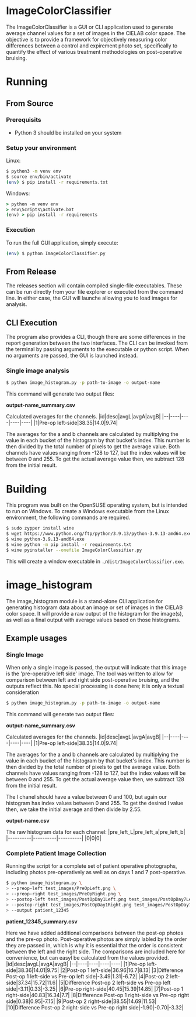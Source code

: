 # ImageColorClassifier

The ImageColorClassifier is a GUI or CLI application used to generate average
channel values for a set of images in the CIELAB color space. The objective is
to provide a framework for objectively measuring color differences between a
control and expirement photo set, specifically to quantify the effect of various
treatment methodologies on post-operative bruising. 

# Running

## From Source

### Prerequisits
* Python 3 should be installed on your system

### Setup your environment
Linux: 

```bash
$ python3 -m venv env
$ source env/bin/activate
(env) $ pip install -r requirements.txt
```

Windows: 
```cmd
> python -m venv env
> env\Scripts\activate.bat
(env) > pip install -r requirements
```

### Execution

To run the full GUI application, simply execute:
```bash
(env) $ python ImageColorClassifier.py
```

## From Release

The releases section will contain compiled single-file executables. These can be
run directly from your file explorer or executed from the command line. In
either case, the GUI will launche allowing you to load images for analysis.

## CLI Execution
The program also provides a CLI, though there are some differences in the report
generation between the two interfaces. The CLI can be invoked from the terminal
by passing arguments to the executable or python script. When no arguments are
passed, the GUI is launched instead.

### Single image analysis
```bash
$ python image_histogram.py -p path-to-image -o output-name
```

This command will generate two output files:

**output-name_summary.csv**

Calculated averages for the channels. 
|id|desc|avgL|avgA|avgB|
|--|----|----|----|----|
|1|Pre-op left-side|38.35|14.0|9.74|

The averages for the a and b channels are calculated by multiplying the value in
each bucket of the histogram by that bucket's index. This number is then divided
by the total number of pixels to get the average value. Both channels have
values ranging from -128 to 127, but the index values will be between 0 and
255. To get the actual average value then, we subtract 128 from the initial
result.



# Building

This program was built on the OpenSUSE operating system, but is intended to run
on Windows. To create a Windows executable from the Linux environment, the
following commands are required.

```bash
$ sudo zypper install wine
$ wget https://www.python.org/ftp/python/3.9.13/python-3.9.13-amd64.exe
$ wine python-3.9.13-amd64.exe
$ wine python -m pip install -r requirements.txt
$ wine pyinstaller --onefile ImageColorClassifier.py
```

This will create a window executable in `./dist/ImageColorClassifier.exe`. 


# image_histogram
The image_histogram module is a stand-alone CLI application for generating
histogram data about an image or set of images in the CIELAB color space. It
will provide a raw output of the histogram for the image(s), as well as a final
output with average values based on those histograms.

## Example usages

### Single Image
When only a single image is passed, the output will indicate that this image is
the 'pre-operative left side' image. The tool was written to allow for
comparison between left and right side post-operative bruising, and the outputs
reflect this. No special processing is done here; it is only a textual
consideration

```bash
$ python image_histogram.py -p path-to-image -o output-name
```

This command will generate two output files:

**output-name_summary.csv**

Calculated averages for the channels. 
|id|desc|avgL|avgA|avgB|
|--|----|----|----|----|
|1|Pre-op left-side|38.35|14.0|9.74|

The averages for the a and b channels are calculated by multiplying the value in
each bucket of the histogram by that bucket's index. This number is then divided
by the total number of pixels to get the average value. Both channels have
values ranging from -128 to 127, but the index values will be between 0 and
255. To get the actual average value then, we subtract 128 from the initial
result.

The l chanel should have a value between 0 and 100, but again our histogram has
index values between 0 and 255. To get the desired l value then, we take the
initial average and then divide by 2.55.

**output-name.csv**

The raw histogram data for each channel:
|pre_left_L|pre_left_a|pre_left_b|
|----------|----------|----------|
|0|0|0|

### Complete Patient Image Collection
Running the script for a complete set of patient operative photographs,
including photos pre-operatively as well as on days 1 and 7 post-operative. 

```bash
$ python image_histogram.py \
> --preop-left test_images/PreOpLeft.png \
> --preop-right test_images/PreOpRight.png \
> --postop-left test_images/PostOpDay1Left.png test_images/PostOpDay7Left.png \
> --postop-right test_images/PostOpDay1Right.png test_images/PostOpDay7Right.png \
> --output patient_12345
```

**patient_12345_summary.csv**

Here we have added additional comparisons between the post-op photos and the
pre-op photo. Post-operative photos are simply labled by the order they are
passed in, which is why it is essential that the order is consistent between the
left and the right side. The comparisons are included here for convenience, but
can easyl be calculated from the values provided.
|id|desc|avgL|avgA|avgB|
|--|----|----|----|----|
|1|Pre-op left-side|38.36|14.01|9.75|
|2|Post-op 1 left-side|36.96|16.7|8.13|
|3|Difference Post-op 1 left-side vs Pre-op left side|-3.49|1.31|-6.72|
|4|Post-op 2 left-side|37.34|15.72|11.6|
|5|Difference Post-op 2 left-side vs Pre-op left side|-3.11|0.33|-3.25|
|6|Pre-op right-side|40.45|15.39|14.85|
|7|Post-op 1 right-side|40.83|16.34|7.7|
|8|Difference Post-op 1 right-side vs Pre-op right side|0.38|0.95|-7.15|
|9|Post-op 2 right-side|38.55|14.69|11.53|
|10|Difference Post-op 2 right-side vs Pre-op right side|-1.90|-0.70|-3.32|
